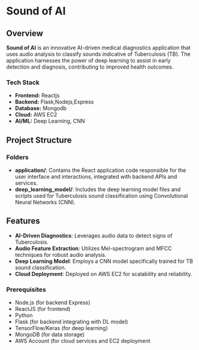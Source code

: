 # Sound of AI

## Overview

**Sound of AI** is an innovative AI-driven medical diagnostics application that uses audio analysis to classify sounds indicative of Tuberculosis (TB). The application harnesses the power of deep learning to assist in early detection and diagnosis, contributing to improved health outcomes.

### Tech Stack

- **Frontend:** Reactjs
- **Backend:** Flask,Nodejs,Express
- **Database:** Mongodb
- **Cloud:** AWS EC2
- **AI/ML:** Deep Learning, CNN

## Project Structure


### Folders

- **application/**: Contains the React application code responsible for the user interface and interactions, integrated with backend APIs and services.
- **deep_learning_model/**: Includes the deep learning model files and scripts used for Tuberculosis sound classification using Convolutional Neural Networks (CNN).

## Features

- **AI-Driven Diagnostics**: Leverages audio data to detect signs of Tuberculosis.
- **Audio Feature Extraction**: Utilizes Mel-spectrogram and MFCC techniques for robust audio analysis.
- **Deep Learning Model**: Employs a CNN model specifically trained for TB sound classification.
- **Cloud Deployment**: Deployed on AWS EC2 for scalability and reliability.



### Prerequisites

- Node.js (for backend Express)
- ReactJS (for frontend)
- Python 
- Flask (for backend integrating with DL model)
- TensorFlow/Keras (for deep learning)
- MongoDB (for data storage)
- AWS Account (for cloud services and EC2 deployment

